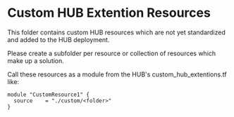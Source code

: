 # Custom HUB Extention Resources

This folder contains custom HUB resources which are not yet standardized and added to the HUB deployment.

Please create a subfolder per resource or collection of resources which make up a solution.

Call these resources as a module from the HUB's custom_hub_extentions.tf like:

```` 
module "CustomResource1" {
  source    = "./custom/<folder>"
}
````